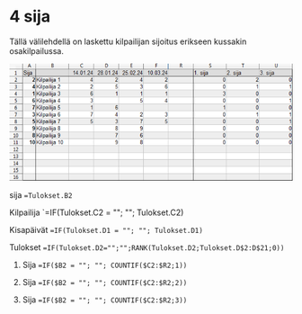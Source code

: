 # 4 sija
Tällä välilehdellä on laskettu kilpailijan sijoitus erikseen kussakin osakilpailussa. 

![sarjataulukko](Cup_sijoitus.png)

sija
`=Tulokset.B2`

Kilpailija
`=IF(Tulokset.C2 = ""; ""; Tulokset.C2)

Kisapäivät
`=IF(Tulokset.D1 = ""; ""; Tulokset.D1)`

Tulokset
`=IF(Tulokset.D2="";"";RANK(Tulokset.D2;Tulokset.D$2:D$21;0))`

1. Sija
`=IF($B2 = ""; ""; COUNTIF($C2:$R2;1))`

2. Sija
`=IF($B2 = ""; ""; COUNTIF($C2:$R2;2))`

3. Sija
`=IF($B2 = ""; ""; COUNTIF($C2:$R2;3))`
